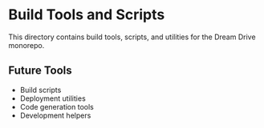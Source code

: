 # Build Tools and Scripts

This directory contains build tools, scripts, and utilities for the Dream Drive monorepo.

## Future Tools

- Build scripts
- Deployment utilities
- Code generation tools
- Development helpers
